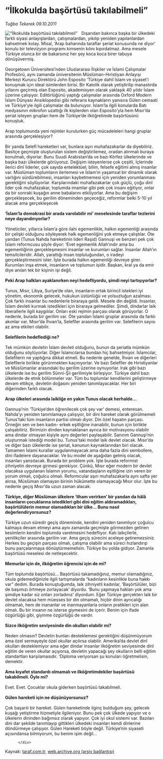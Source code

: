 # “İlkokulda başörtüsü takılabilmeli”

*Tuğba Tekerek 09.10.2011*

<div class="yazi"><img align="left" alt="“İlkokulda başörtüsü takılabilmeli”" border="0" src="http://www.taraf.com.tr/fotoraflar/makaleler/ilkokulda-basortusu-takilabilmeli_334_orijinal.jpg" style="border-right-width:10px; border-color:#FFFFFF"/>Dışarıdan bakınca başka bir ülkedeki farklı siyasi anlayışlardan, çatışmalardan, yıkılıp yeniden yapılanlardan bahsetmek kolay. Misal, ‘Arap baharında taraflar şeriat konusunda ne diyor’ konulu bir televizyon programı kimsenin kılını kıpırdatmaz. Ama mesele Türkiye olunca bir de bakarsınız her şey koca koca birer tabuya dönüşüvermiş.<br/><br/>Georgetown Üniversitesi’nden Uluslararası İlişkiler ve İslami Çalışmalar Profesörü, aynı zamanda üniversitenin Müslüman-Hıristiyan Anlayışı Merkezi Kurucu Direktörü John Esposito ‘Türkiye dahil İslam ve siyaset’i konuşmak için ideal isimlerden birisi. Bir Katolik olarak yetiştirilip manastırda yıllarını geçirmiş olan Esposito, akademisyen olarak yaklaşık 40 yıldır İslam üzerine çalışıyor. Editörlüğünü yaptığı çalışmalar arasında Oxford Modern İslam Dünyası Ansiklopedisi gibi referans kaynakların yanısıra Gülen cemaati ve Türkiye’yle ilgili çalışmalar da bulunuyor. İslam’la ilgili konularda Batı medyasının mikrofon uzattığı ilk kişilerden olan Esposito’yla hem Mısır’da şeriat isteyen grupları hem de Türkiye’de ilköğretimde başörtüsünü konuştuk.<br/><br/>Arap toplumunda yeni rejimler kurulurken güç mücadeleleri hangi gruplar arasında gerçekleşiyor?<br/><br/>Bir yanda Selefî hareketleri var, bunlara aşırı muhafazakarlar da diyebiliriz. Basitçe geçmişte oluşturulan sistem değiştirilemez, oradan alınmalı buraya konulmalı, diyorlar. Bunu Suudi Arabistan’da ve bazı Körfez ülkelerinde ve başka bazı ülkelerde görüyoruz. Değişim isteyenlerse çok çeşitli, İçlerinde ilerici dinî liderler, çok sayıda entelektüel; bilim, felsefe eğitimi almış insanlar var. Müslüman toplumların ilerlemesi ve İslam’ın yaşamsal bir dinamik olarak varlığını sürdürebilmesi, insanları kaybetmemesi için yeniden yorumlanması gerektiğini söylüyorlar. Karşılarındaki muhafazakarlar çok güçlü, çoğu dinî lider çok muhafazakar, toplumda imamlar gibi pek çok insanı eğitiyor, onlar da bir sonraki kuşağın anne babalarını etkiliyorlar. Ama bu değişim gerçekleşecek, bu gerilim döneminden geçeceğiz, reformlar belki 5-10 yıl alacak ama gerçekleşecek<br/><br/><strong>‘İslam’la demokrasi bir arada varolabilir mi’ meselesinde taraflar tezlerini neye dayandırıyorlar?<br/></strong><br/>Yöneticiler, yıllarca İslam’a göre ilahi egemenlikle, halkın egemenliği arasında bir çelişki olduğunu söyleyerek halk egemenliğini yok etmeye çalıştılar. Öte yandan (Tunus Nahda hareketinin lideri Raşid) Gannuşi ve benzeri pek çok İslam reformcusu şöyle diyor: ‘Evet egemenlik Allah’ındır ama bu egemenliğinin gerçekleşmesini insanlar ve kurumları sağlar. İnsanlar Allah’ın temsilcileridir. Allah, yarattığı insan topluluğundan, o iradeyi gerçekleştirmesini ister. İşte burada halkın egemenliği devreye girer. Kurumları inşa etmek, insanların ve toplumun işidir. Başkan, kral ya da emir diye anılan tek bir kişinin işi değil.<br/><br/><strong>Peki Arap halkları ayaklanırken neyi hedefliyordu, şimdi neyi tartışıyorlar?<br/></strong><br/>Tunus, Mısır, Libya, Suriye’de olan, insanların ortak birincil istekleri iyi yönetim, ekonomik gelecek, hukukun üstünlüğü ve yolsuzluğun azalması. Çok farklı insanlar bu nedenlerle biraraya geldi. Mesele din değildi. İnsanlar, İslam devleti kurmak istedikleri için biraraya gelmediler. Şimdi, dindarlar laik liberallerle ilgili kaygılılar. Onları eski rejimin parçası olarak görüyorlar. O nedenle, burada bir gerilim var. Öte yandan İslami gruplar arasında da farklı akımlar var. Mısır’da İhvan’la, Selefîler arasında gerilim var. Selefilerin sayısı az ama etkileri olabilir.<br/><br/><strong>Selefilerin hedeflediği ne?<br/><br/></strong>Tek mümkün devletin İslam devleti olduğunu, bunun da şeriatla mümkün olduğunu söylüyorlar. Diğer İslamcılarsa bundan hiç bahsetmiyor. İslamcılar, Selefilerin ne yaptığına dikkat etmeli. Bu nedenle genelde, İhvan ve diğerleri Selefîlerle birlikte görünmekten kaçınıyorlar. Ve bazı Selefîler de Hıristiyanlar ve Müslümanlar arasındaki bu gerilim üzerine oynuyorlar. Irak gibi bazı ülkelerde ise bu gerilim Sünni-Şii gerilimiyle birleşiyor. Türkiye dahil bazı ülkelerde de etnik bölünmeler var. Tüm bu toplumlar kendilerini geliştirmeye devam ettikçe, devletin doğasını yeniden tanımlayacaklar. Her biri diğerinden farklı olacak.<br/><br/><strong>Arap ülkeleri arasında laikliğe en yakın Tunus olacak herhalde...<br/><br/></strong>Gannuşi’nin ‘Türkiye’den öğrenilecek çok şey var’ demesi, enteresan. Nahda’yı yeniden tanımlamaya çalışıyor, bir dini hareket olarak görülmemeli Tunus’taki tüm insanların partisi olmalı diyor. Din özel hayatın parçası. Örneğin sen ve ben kadın- erkek eşitliğine inanabilir, bunun için birlikte çalışabiliriz. Birimizin dinden kaynaklanan ayrıca bir motivasyonu olabilir ama dindar olmayan kişiyle aynı değerleri paylaşabilir. Sanırım Gannuşi’nin oluşturmak istediği model bu. Tunus’taki model laik devlet olacak. Mısır’da ve diğer bazı ülkelerde ise şeriat, kanunun kaynaklarından biri olacak. Tamamen İslami kurallar uygulanmayacak ama daha fazla dini sembollere, dini ifadelere dayanacaklar. Ve bu model de aşağıdan gelmiş olacak, insanları yansıtacak. Burada bir problem yok. İşte burada reformist zihniyetin devreye girmesi gerekiyor. Çünkü, Mısır eğer modern bir devlet olacaksa uygulanan İslamın yorumu, vatandaşların eşitliğine izin veren bir yorum olmalı, çoğulcu olmalı. Reformcular aşırı muhafazakarla aynı safta yer alırsa, Müslüman olamayan birinin hükümette olamayacağı Mısır olur. İşte bu nedenle geçiş Mısır’da uzun zaman alacak.<br/><br/><strong>Türkiye, diğer Müslüman ülkelere ‘ilham verirken’ bir yandan da hâlâ insanların çocuklarına istedikleri gibi dini eğitim aldıramadıkları, başörtülülerin memur olamadıkları bir ülke... Bunu nasıl değerlendiryorsunuz?<br/></strong><br/>Türkiye uzun süredir geçiş döneminde, kendini yeniden tanımlıyor çoğulcu kalmaya devam etmeyi ama aynı zamanda geçmişte görmezden gelinen kesimlerin kendini toplumda varetmesini hedefliyor. Katı laikçilerle, yenilikçiler arasında gerilim var. Ama geçiş sürecini aceleye getiremezsiniz. Herkes bu geçişin parçası olmalı, çatışma olabilir ama süreci hızlandırıp bunu parçalanmaya dönüştürmemelisin. Türkiye bu yolda gidiyor. Zamanla başörtüsü meselesi de netleşecektir.<br/><br/><strong>Memurlar için de, ilköğretim öğrencisi için de mi?<br/><br/></strong>Tüm toplumda başörtüsü... Başörtüsü takamadığınız, memur olamadığınız, okula gidemediğinizle ilgili tartışmalarda “kadınların kesinlikle buna hakkı var” dedim. Burada konuştuğumda, laik zihniyetli kadınlar, ‘Başörtülüler, bizi de başımızı örtmeye zorlayacak’ diyordu. ‘Bunu yapmaya hakları yok ama şimdiye kadar siz onları zorladınız’ diyordum. Eğer Türkiye gerçekten laik bir devlet olacaksa hem müesses bir din olmamalı, hiçbir dinin ayrıcalığı olmamalı, hem de inananlar ve inanmayanlarla onların pratikleri için alan olmalı. Bu bir insanın ne isterse giymesini de içerir. Benim için ifade özgürlüğü gibi, giyinme özgürlüğü de vardır.<br/><br/><strong>Sizce ilköğretim seviyesinde din okulları olabilir mi?<br/><br/></strong>Neden olmasın? Devletin bunları desteklemesi gerektiğini düşünmüyorum ama özel sermayeyle özel okullar açılırsa olabilir. Amerika’da devlet dinî okulları desteklemiyor ama eğer dindar insanlar ilköğretim seviyesinde dinî eğitim de veren okullar açıyorsa, devletin yapacağı şey okulların belli eğitim standartları karşılamasıdır. ‘Diploma veriyorsan şu konuları öğretmelisin, demektir.<br/><br/><strong>Ama kıyafet standardı olmamalı ve ilköğretimdekiler başörtüsü takabilmeli. Öyle mi?<br/><br/></strong>Evet. Evet. Çocuklar okula giderken başörtüsü takabilmeli.<br/><br/><strong>Gülen hareketi için ne düşünüyorsunuz?<br/></strong><br/>Çok başarılı bir hareket. Gülen hareketinde ilginç bulduğum şey, gelecek kuşağı yetiştirme hizmetiyle ilgileniyor. Bunu pek çok ülkede yapıyor ve o ülkelerin dininden bağımsız olarak yapıyor. Çok iyi okul sistemi var. Bazıları dini dar şekilde tanımlayıp gittikleri ülkedeki insanları kendi dinlerine döndürmeye çalışıyor. Gülen Hareketi böyle değil. Türkiye’nin siyaseti açısındansa bilmiyorum, bu benim işim değil...
                                    
          
          
          
          </div>

Kaynak: [taraf.com.tr](http://www.taraf.com.tr/tugba-tekerek/makale-ilkokulda-basortusu-takilabilmeli.htm), [web.archive.org (arşiv bağlantısı)](http://web.archive.org/web/20131107122230/http://www.taraf.com.tr/tugba-tekerek/makale-ilkokulda-basortusu-takilabilmeli.htm)
